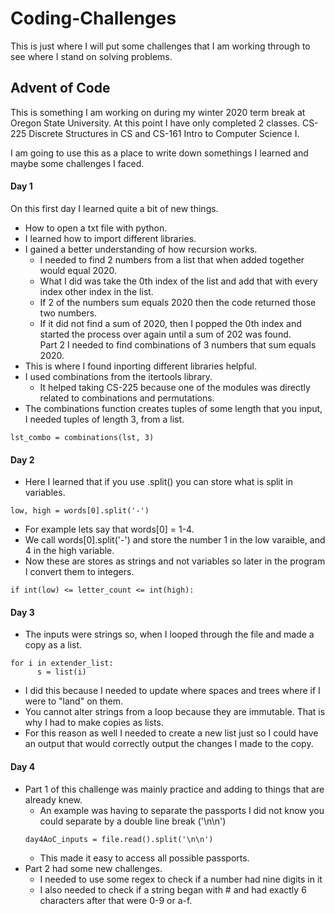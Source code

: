 # Coding-Challenges

This is just where I will put some challenges that I am working through to see where I stand on solving problems.

## Advent of Code

This is something I am working on during my winter 2020 term break at Oregon State University.
At this point I have only completed 2 classes. CS-225 Discrete Structures in CS and CS-161 Intro to Computer Science I.

I am going to use this as a place to write down somethings I learned and maybe some challenges I faced. 

  #### Day 1
  On this first day I learned quite a bit of new things.  
  - How to open a txt file with python.  
  - I learned how to import different libraries.  
  - I gained a better understanding of how recursion works. 
    - I needed to find 2 numbers from a list that when added together would equal 2020.  
    - What I did was take the 0th index of the list and add that with every index other index in the list.  
    - If 2 of the numbers sum equals 2020 then the code returned those two numbers.  
    - If it did not find a sum of 2020, then I popped the 0th index and started the process over again until a sum of 202 was found.  
  Part 2 I needed to find combinations of 3 numbers that sum equals 2020.  
  - This is where I found inporting different libraries helpful. 
  - I used combinations from the itertools library.
    - It helped taking CS-225 because one of the modules was directly related to combinations and permutations.
  - The combinations function creates tuples of some length that you input, I needed tuples of length 3, from a list.
  ```
  lst_combo = combinations(lst, 3)
  ```
      
  
  #### Day 2
  - Here I learned that if you use .split() you can store what is split in variables.
  ```
  low, high = words[0].split('-')
  ```
  - For example lets say that words[0] = 1-4.
  - We call words[0].split('-') and store the number 1 in the low varaible, and 4 in the high variable.
  - Now these are stores as strings and not variables so later in the program I convert them to integers.
  ```
  if int(low) <= letter_count <= int(high):
  ```
    
    
  #### Day 3
  - The inputs were strings so, when I looped through the file and made a copy as a list.
  ```
  for i in extender_list:
        s = list(i)
  ```
  - I did this because I needed to update where spaces and trees where if I were to "land" on them.
  - You cannot alter strings from a loop because they are immutable. That is why I had to make copies as lists.
  - For this reason as well I needed to create a new list just so I could have an output that would correctly output the changes I made to the copy.


  #### Day 4
  - Part 1 of this challenge was mainly practice and adding to things that are already knew.
    - An example was having to separate the passports I did not know you could separate by a double line break ('\n\n')
    ```
    day4AoC_inputs = file.read().split('\n\n')
    ```
    - This made it easy to access all possible passports.
   - Part 2 had some new challenges.
     - I needed to use some regex to check if a number had nine digits in it
     - I also needed to check if a string began with # and had exactly 6 characters after that were
    0-9 or a-f.
   
     